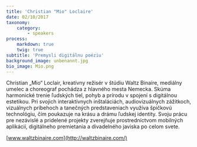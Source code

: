 ```yaml
---
title: 'Christian "Mio" Loclaire'
date: 02/10/2017
taxonomy:
    category:
        - speakers
process:
    markdown: true
    twig: true
subtitle: 'Premysli digitálnu poéziu'
background_image: unbenannt.jpg
bio_image: Mio.png
---
```


Christian „Mio“ Loclair, kreatívny režisér v štúdiu Waltz Binaire, mediálny umelec a choreograf pochádza z hlavného mesta Nemecka. Skúma harmonické trenie ľudských tiel, pohyb a prírodu v spojení s digitálnou estetikou. Pri svojich interaktívnych inštaláciách, audiovizuálnych zážitkoch, vizuálnych príbehoch a tanečných predstaveniach využíva špičkovú technológiu, čím poukazuje na krásu a drámu ľudskej identity. Svoju prácu pre nezávislé a pridelené projekty zverejňuje prostredníctvom mobilných aplikácií, digitálneho premietania a divadelného javiska po celom svete.

[www.waltzbinaire.com](http://waltzbinaire.com/)